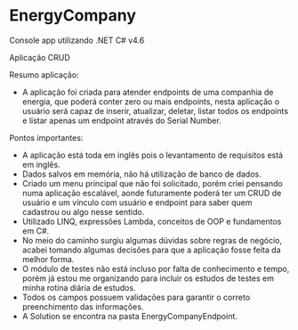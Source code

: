 # EnergyCompany
Console app utilizando .NET C# v4.6

Aplicação CRUD

Resumo aplicação:

  - A aplicação foi criada para atender endpoints de uma companhia de energia, que poderá conter zero ou mais endpoints, nesta aplicação o usuário será capaz de inserir, atualizar, deletar, listar todos os endpoints e listar apenas um endpoint através do Serial Number.

Pontos importantes:
  - A aplicação está toda em inglês pois o levantamento de requisitos está em inglês.
  - Dados salvos em memória, não há utilização de banco de dados.
  - Criado um menu principal que não foi solicitado, porém criei pensando numa aplicação escalável, aonde futuramente poderá ter um CRUD de usuário e um vínculo com usuário e endpoint para saber quem cadastrou ou algo nesse sentido.
  - Utilizado LINQ, expressões Lambda, conceitos de OOP e fundamentos em C#.
  - No meio do caminho surgiu algumas dúvidas sobre regras de negócio, acabei tomando algumas decisões para que a aplicação fosse feita da melhor forma.
  - O módulo de testes não está incluso por falta de conhecimento e tempo, porém já estou me organizando para incluir os estudos de testes em minha rotina diária de estudos.
  - Todos os campos possuem validações para garantir o correto preenchimento das informações.
  - A Solution se encontra na pasta EnergyCompanyEndpoint.
